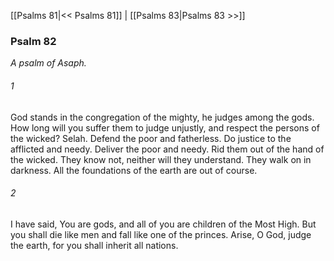 [[Psalms 81|<< Psalms 81]]  |  [[Psalms 83|Psalms 83 >>]]

### Psalm 82

*A psalm of Asaph.*

###### 1
God stands in the congregation of the mighty, he judges among the gods. How long will you suffer them to judge unjustly, and respect the persons of the wicked? Selah. Defend the poor and fatherless. Do justice to the afflicted and needy. Deliver the poor and needy. Rid them out of the hand of the wicked. They know not, neither will they understand. They walk on in darkness. All the foundations of the earth are out of course.

###### 2
I have said, You are gods, and all of you are children of the Most High. But you shall die like men and fall like one of the princes. Arise, O God, judge the earth, for you shall inherit all nations.